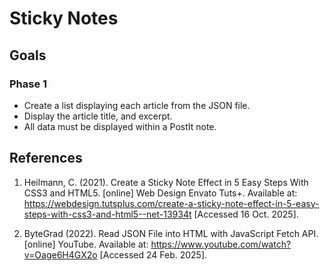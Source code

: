 # Sticky Notes

## Goals

### Phase 1

- Create a list displaying each article from the JSON file.
- Display the article title, and excerpt.
- All data must be displayed within a PostIt note.

## References

1. Heilmann, C. (2021). Create a Sticky Note Effect in 5 Easy Steps With CSS3 and HTML5. [online] Web Design Envato Tuts+. Available at: https://webdesign.tutsplus.com/create-a-sticky-note-effect-in-5-easy-steps-with-css3-and-html5--net-13934t [Accessed 16 Oct. 2025].

2. ByteGrad (2022). Read JSON File into HTML with JavaScript Fetch API. [online] YouTube. Available at: https://www.youtube.com/watch?v=Oage6H4GX2o [Accessed 24 Feb. 2025].